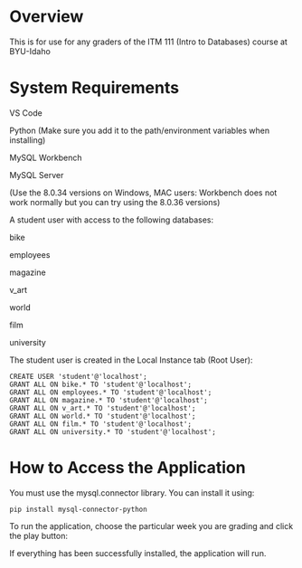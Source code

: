 # Overview

This is for use for any graders of the ITM 111 (Intro to Databases) course at BYU-Idaho

# System Requirements

VS Code

Python (Make sure you add it to the path/environment variables when installing)

MySQL Workbench 

MySQL Server

(Use the 8.0.34 versions on Windows, MAC users: Workbench does not work normally but you can try using the 8.0.36 versions)

A student user with access to the following databases:

bike

employees

magazine

v_art

world

film

university

The student user is created in the Local Instance tab (Root User):

```
CREATE USER 'student'@'localhost';
GRANT ALL ON bike.* TO 'student'@'localhost';
GRANT ALL ON employees.* TO 'student'@'localhost';
GRANT ALL ON magazine.* TO 'student'@'localhost';
GRANT ALL ON v_art.* TO 'student'@'localhost';
GRANT ALL ON world.* TO 'student'@'localhost';
GRANT ALL ON film.* TO 'student'@'localhost';
GRANT ALL ON university.* TO 'student'@'localhost';
```

# How to Access the Application

You must use the mysql.connector library. You can install it using:

```
pip install mysql-connector-python
```

To run the application, choose the particular week you are grading and click the play button:

If everything has been successfully installed, the application will run.
